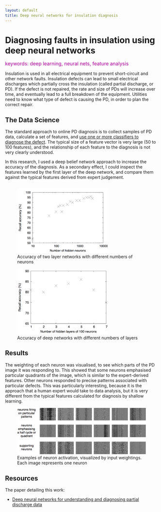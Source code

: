 ```yaml
---
layout: default
title: Deep neural networks for insulation diagnosis
---
```


# Diagnosing faults in insulation using deep neural networks

<div class="keywords" style="font-size: 16px; color: #a09; line-height: 1em; margin-bottom: 1em">
keywords: deep learning, neural nets, feature analysis
</div>

Insulation is used in all electrical equipment to prevent short-circuit and
other network faults. Insulation defects can lead to small electrical
discharges which partially cross the insulation (called partial discharge,
or PD). If the defect is not repaired, the rate and size of PDs will
increase over time, and eventually lead to a full breakdown of the
equipment. Utilities need to know what type of defect is causing the PD, in
order to plan the correct repair.

## The Data Science

The standard approach to online PD diagnosis is to collect samples of PD
data, calculate a set of features, and [use one or more classifiers to
diagnose the defect][evcomb]. The typical size of a feature vector is very
large (50 to 100 features), and the relationship of each feature to the
diagnosis is not very clearly understood.

[evcomb]:   http://strathprints.strath.ac.uk/11785/

In this research, I used a deep belief network approach to increase the
accuracy of the diagnosis. As a secondary effect, I could inspect the
features learned by the first layer of the deep network, and compare them
against the typical features derived from expert judgement.

<div style="float: left">
<figure>
<img src="/portfolio/assets/numneurons.png" alt="Recall accuracy of two layer networks with different numbers of neurons" width="300px">
<figcaption>Accuracy of two layer networks with different numbers of neurons</figcaption>
</figure>
</div>

<div style="float: auto">
<figure>
<img src="/portfolio/assets/numlayers.png" alt="Recall accuracy of deep networks with different numbers of layers" width="300px">
<figcaption>Accuracy of deep networks with different numbers of layers</figcaption>
</figure>
</div>


## Results

The weighting of each neuron was visualised, to see which parts of the PD
image it was responding to. This showed that some neurons emphasised
particular quadrants of the image, which is similar to the expert-derived
features. Other neurons responded to precise patterns associated with
particular defects. This was particularly interesting, because it is the
approach that a human expert would take to data analysis, but it is very
different from the typical features calculated for diagnosis by shallow
learning.

<figure>
<img src="/portfolio/assets/neuronpics.png" alt="Examples of neuron activation, visualized by input weightings. Each image represents one neuron">
<figcaption>Examples of neuron activation, visualized by input weightings. Each image represents one neuron</figcaption>
</figure>

## Resources

The paper detailing this work:

- [Deep neural networks for understanding and diagnosing partial discharge data][conf]

[conf]:     http://strathprints.strath.ac.uk/53898/

